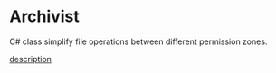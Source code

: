 # Archivist
C# class simplify file operations between different permission zones.
 
[description](http://wp.me/p5XBkB-2b)

